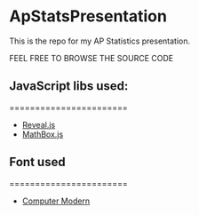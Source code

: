 ApStatsPresentation
===================

This is the repo for my AP Statistics presentation.

FEEL FREE TO BROWSE THE SOURCE CODE

## JavaScript libs used:
=======================
- [Reveal.js](https://github.com/hakimel/reveal.js/)
- [MathBox.js](https://github.com/unconed/MathBox.js/)

## Font used
=======================
- [Computer Modern](http://sourceforge.net/projects/cm-unicode/)